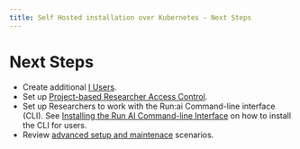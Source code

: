 ```yaml
---
title: Self Hosted installation over Kubernetes - Next Steps
---
```

# Next Steps

 
* Create additional [I Users](../../../admin-ui-setup/admin-ui-users.md).
* Set up [Project-based Researcher Access Control](../../authentication/researcher-authentication.md).
* Set up Researchers to work with the Run:ai Command-line interface (CLI). See [Installing the Run AI Command-line Interface](../../../researcher-setup/cli-install.md) on how to install the CLI for users.
* Review [advanced setup and maintenace](../../config/overview.md) scenarios.
